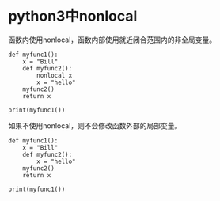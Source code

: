 # python3中nonlocal

函数内使用nonlocal，函数内部使用就近闭合范围内的非全局变量。

```python3
def myfunc1():
    x = "Bill"
    def myfunc2():
        nonlocal x
        x = "hello"
    myfunc2() 
    return x

print(myfunc1())
```

如果不使用nonlocal，则不会修改函数外部的局部变量。

```python3
def myfunc1():
    x = "Bill"
    def myfunc2():
        x = "hello"
    myfunc2() 
    return x

print(myfunc1())
```
